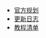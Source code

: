 
<!-- docs/_sidebar.md -->

- [官方规划](/document/plan/plan.md)
- [更新日志](/document/release-log/release-log.md)
- [教程清单](/document/sample-list/sample-list.md)
